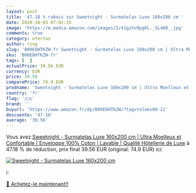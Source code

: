 ```yaml
---
layout: post
title: '47.18 % rabais sur Sweetnight - Surmatelas Luxe 160x200 cm '
date: 2020-10-03 07:02:15
image: 'https://m.media-amazon.com/images/I/41gzVv0pgKL._SL400_.jpg'
comments: true
category: ofertas
author: ring
slug: 'B00E8HTKZW-fr Sweetnight - Surmatelas Luxe 160x200 cm | Ultra Moelleux...'
sku: 'B00E8HTKZW-fr'
tags: [  ]
actualPrice: 39.56 EUR
currency: EUR
price: 39.56
comparePrice: 74.9 EUR
prodname: 'Sweetnight - Surmatelas Luxe 160x200 cm | Ultra Moelleux et Confortable | Enveloppe 100% Coton | Lavable | Qualité Hôtellerie de Luxe'
country: 'fr'
flag: '🇫🇷'
brand: ''
buyurl: 'https://www.amazon.fr/dp/B00E8HTKZW/?tag=tolees0d-21'
descuento: '47.18'
average: '39.56'
---
```


Vous avez [Sweetnight - Surmatelas Luxe 160x200 cm | Ultra Moelleux et Confortable | Enveloppe 100% Coton | Lavable | Qualité Hôtellerie de Luxe](https://www.amazon.fr/dp/B00E8HTKZW/?tag=tolees0d-21)  à  47.18 % de réduction, prix final  39.56 EUR (original: 74.9 EUR) ici:

[![Sweetnight - Surmatelas Luxe 160x200 cm ](https://m.media-amazon.com/images/I/41gzVv0pgKL._SL400_.jpg)](https://www.amazon.fr/dp/B00E8HTKZW/?tag=tolees0d-21)

ℹ️:


[🛒 Achetez-le maintenant!!](https://www.amazon.fr/dp/B00E8HTKZW/?tag=tolees0d-21)
